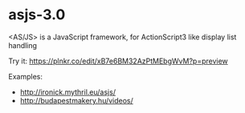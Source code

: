 # asjs-3.0
&lt;AS/JS> is a JavaScript framework, for ActionScript3 like display list handling

Try it: https://plnkr.co/edit/xB7e6BM32AzPtMEbgWvM?p=preview

Examples:
- http://ironick.mythril.eu/asjs/
- http://budapestmakery.hu/videos/
